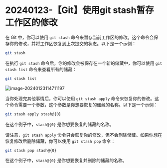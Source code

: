 # 20240123-【Git】使用git stash暂存工作区的修改

在 Git 中，你可以使用 `git stash` 命令来暂存当前工作区的修改。这个命令会保存你的修改，并将工作区恢复到上次提交的状态。以下是一个示例：

```bash
git stash
```

在执行 `git stash` 命令后，你的修改会被保存在一个新的储藏中，你可以使用 `git stash list` 命令来查看所有的储藏：

```bash
git stash list
```

![image-20240123114711197](https://s2.loli.net/2024/01/23/zGb2e4p7kMjBIQh.png)

当你处理完其他事情后，你可以使用 `git stash apply` 命令来恢复你的修改。这个命令需要一个参数，这个参数是你想要恢复的储藏的名称。以下是一个示例：

```bash
git stash apply stash@{0}
```

在这个例子中，`stash@{0}` 是你想要恢复的储藏的名称。

请注意，`git stash apply` 命令只会恢复你的修改，但不会删除储藏。如果你想在恢复修改后删除储藏，你可以使用 `git stash pop` 命令：

```bash
git stash pop stash@{0}
```

在这个例子中，`stash@{0}` 是你想要恢复并删除的储藏的名称。